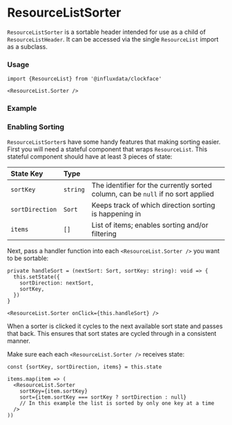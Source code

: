 # ResourceListSorter

`ResourceListSorter` is a sortable header intended for use as a child of `ResourceListHeader`. It can be accessed via the single `ResourceList` import as a subclass.

### Usage
```tsx
import {ResourceList} from '@influxdata/clockface'
```
```tsx
<ResourceList.Sorter />
```

### Example
<!-- STORY -->

### Enabling Sorting

`ResourceListSorter`s have some handy features that making sorting easier. First you will need a stateful component that wraps `ResourceList`. This stateful component should have at least 3 pieces of state: 

| State Key | Type |  |
|:-----------------|:--------|----------------------------------------------------------------------------------|
| `sortKey` | `string` | The identifier for the currently sorted column, can be `null` if no sort applied |
| `sortDirection` | `Sort` | Keeps track of which direction sorting is happening in |
| `items` | `[]` | List of items; enables sorting and/or filtering |

Next, pass a handler function into each `<ResourceList.Sorter />` you want to be sortable:

```tsx
private handleSort = (nextSort: Sort, sortKey: string): void => {
  this.setState({
    sortDirection: nextSort,
    sortKey,
  })
}
```
```tsx
<ResourceList.Sorter onClick={this.handleSort} />
```

When a sorter is clicked it cycles to the next available sort state and passes that back. This ensures that sort states are cycled through in a consistent manner.

Make sure each each `<ResourceList.Sorter />` receives state:

```tsx
const {sortKey, sortDirection, items} = this.state
```
```tsx
items.map(item => (
  <ResourceList.Sorter
    sortKey={item.sortKey}
    sort={item.sortKey === sortKey ? sortDirection : null}
    // In this example the list is sorted by only one key at a time
  />
))
```

<!-- STORY HIDE START -->

<!-- STORY HIDE END -->

<!-- PROPS -->
